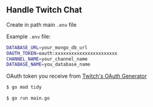 ## Handle Twitch Chat

Create in path main `.env` file

Example `.env` file:

```bash
DATABASE_URL=your_mongo_db_url
OAUTH_TOKEN=oauth:xxxxxxxxxxxxxxxxxxxxxxx
CHANNEL_NAME=your_channel_name
DATABASE_NAME=you_database_name
```

OAuth token you receive from [Twitch's OAuth Generator](http://twitchapps.com/tmi/)

```bash
$ go mod tidy
```

```bash
$ go run main.go
```
